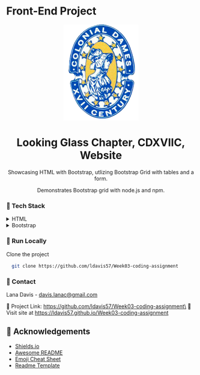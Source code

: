 # Front-End Project
<div align="center">

  <img src="images/NSCDXVIIC-Logo-Color-Trans.png" alt="logo" width="200" height="auto" />
  <h1>Looking Glass Chapter, CDXVIIC, Website</h1>
  
  <p>
    Showcasing HTML with Bootstrap, utlizing Bootstrap Grid with tables and a form.
  </p>
    
  <p>
    Demonstrates Bootstrap grid with node.js and npm.
  </p>
  
</div>

<!-- TechStack -->
### :space_invader: Tech Stack

<details>
  <summary>HTML</summary>
  <ul>
    <li><a href="https://www.w3schools.com/html/">HTML Tutorial</a></li>
  </ul>
</details>

<details>
  <summary>Bootstrap</summary>
  <ul>
    <li><a href="https://getbootstrap.com/">Bootstrap</a></li>
    <li><a href="https://nodejs.org/">node.js</a></li>
  </ul>
</details>

<!-- Run Locally -->
### :running: Run Locally

Clone the project

```bash and powershell
  git clone https://github.com/ldavis57/Week03-coding-assignment
```
### :email: Contact
Lana Davis - davis.lanac@gmail.com

:link: Project Link: https://github.com/ldavis57/Week03-coding-assignment\
:link: Visit site at https://ldavis57.github.io/Week03-coding-assignment

<!-- Acknowledgments -->
## :gem: Acknowledgements
 - [Shields.io](https://shields.io/)
 - [Awesome README](https://github.com/matiassingers/awesome-readme)
 - [Emoji Cheat Sheet](https://github.com/ldavis57/emoji-cheat-sheet)
 - [Readme Template](https://github.com/othneildrew/Best-README-Template)
